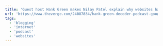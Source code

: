 ```yaml
---
title: 'Guest host Hank Green makes Nilay Patel explain why websites have a future'
url: 'https://www.theverge.com/24087834/hank-green-decoder-podcast-google-youtube-web-media-platforms-distribution-future'
tags:
  - 'blogging'
  - 'internet'
  - 'podcast'
  - 'websites'
---
```

